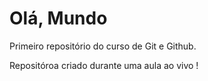 # Olá, Mundo
 Primeiro repositório do curso de Git e Github.
 
 Repositóroa criado durante uma aula ao vivo !
